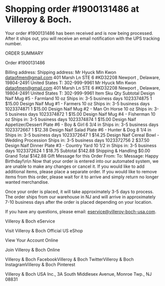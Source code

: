 # Shopping order #1900131486 at Villeroy & Boch.

Your order #1900131486 has been received and is now being processed. After it ships out, you will receive an email notification with the UPS tracking number.



ORDER SUMMARY

Order #1900131486

Billing address:        Shipping address:
Mr Hyuck MIn Kwon
dataofmen@gmail.com
401 Marsh Ln STE 6
#KD32208
Newport , Delaware, 19804-2491
United States
T: 302-999-9961     Mr Hyuck MIn Kwon
dataofmen@gmail.com
401 Marsh Ln STE 6
#KD32208
Newport , Delaware, 19804-2491
United States
T: 302-999-9961
Item    Sku Qty Subtotal
Design Naif Mug #5 - Farmland 10 oz
Ships in: 3-5 business days 1023374875  1   $15.00
Design Naif Mug #1 - Farmers 10 oz
Ships in: 3-5 business days 1023374871  1   $15.00
Design Naif Mug #2 - Man On Horse 10 oz
Ships in: 3-5 business days 1023374872  1   $15.00
Design Naif Mug #4 - Fisherman 10 oz
Ships in: 3-5 business days 1023374874  1   $15.00
Design Naif Appetizer/Dessert Plate #6 - Boy & Girl 6 3/4 in
Ships in: 3-5 business days 1023372667  1   $12.38
Design Naif Salad Plate #6 - Hunter & Dog 8 1/4 in
Ships in: 3-5 business days 1023372647  1   $14.25
Design Naif Cereal Bowl - Wedding Procession
Ships in: 3-5 business days 1023372756  2   $37.50
Design Naif Dinner Plate #3 - Country Yard 10 1/2 in
Ships in: 3-5 business days 1023372624  1   $18.75
Subtotal    $142.88
Shipping & Handling $0.00
Grand Total $142.88
Gift Message for this Order
From:
To:
Message:
Happy Birthday!\n\n
Now that your order is entered into our automated system, we are unable to make any changes or cancel it. If you would like to add additional items, please place a separate order. If you would like to remove items from this order, please wait for it to arrive and simply return no longer wanted merchandise.

Once your order is placed, it will take approximately 3-5 days to process. The order ships from our warehouse in NJ and will arrive in approximately 7-10 business days after the order is placed depending on your location.

If you have any questions, please email: eservice@villeroy-boch-usa.com.


Villeroy & Boch eService


Visit Villeroy & Boch Official US eShop

View Your Account Online

Join Villeroy & Boch Online

Villeroy & Boch FacebookVilleroy & Boch TwitterVilleroy & Boch InstagramVilleroy & Boch Pinterest

Villeroy & Boch USA Inc., 3A South Middlesex Avenue, Monroe Twp., NJ 08831
